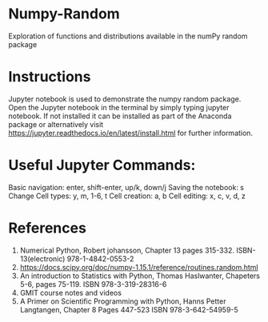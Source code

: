 # Numpy-Random
Exploration of functions and distributions available in the numPy random package 

# Instructions
Jupyter notebook is used to demonstrate the numpy random package. Open the Jupyter notebook in the terminal by simply typing jupyter notebook. If not installed it can be installed as part of the Anaconda package or alternatively visit https://jupyter.readthedocs.io/en/latest/install.html for further information.

# Useful Jupyter Commands:

Basic navigation: enter, shift-enter, up/k, down/j
Saving the notebook: s
Change Cell types: y, m, 1-6, t
Cell creation: a, b
Cell editing: x, c, v, d, z

# References 
1. Numerical Python, Robert johansson, Chapter 13 pages 315-332. ISBN-13(electronic)      978-1-4842-0553-2
2. https://docs.scipy.org/doc/numpy-1.15.1/reference/routines.random.html
3. An introduction to Statistics with Python, Thomas Haslwanter, Chapeters 5-6, pages    75-119. ISBN 978-3-319-28316-6 
4. GMIT course notes and videos
5. A Primer on Scientific Programming with Python, Hanns Petter Langtangen, Chapter 8    Pages 447-523 ISBN 978-3-642-54959-5
